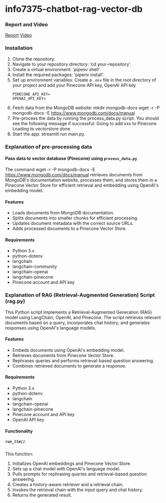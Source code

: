 # info7375-chatbot-rag-vector-db

### Report and Video

[Report](./Ruis_Report.pdf)
[Video](https://youtu.be/3rSdGStHiIc)

### Installation

1. Clone the repository.
2. Navigate to your repository directory: ‘cd your-repository’.
3. Create a virtual environment: 'pipenv shell'.
4. Install the required packages: 'pipenv install'.
5. Set up environment variables:
   Create a `.env` file in the root directory of your project and add your Pinecone API key, OpenAI API key
   ```
   PINECONE_API_KEY=
   OPENAI_API_KEY=
   ```
6. Fetch data from the MongoDB website:
   mkdir mongodb-docs
   wget -r -P mongodb-docs -E https://www.mongodb.com/docs/manual
7. Pre-process the data by running the process_data.py script. You should see the following message if successful:
   Going to add xxx to Pinecone
   Loading to vectorstore done
8. Start the app: streamlit run main.py.


### Explanation of pre-processing data

#### Pass data to vector database (Pinecone) using `process_data.py`

The command wget -r -P mongodb-docs -E https://www.mongodb.com/docs/manual retrieves documents from MongoDB's documentation website, processes them, and stores them in a Pinecone Vector Store for efficient retrieval and embedding using OpenAI's embedding model.

#### Features

- Loads documents from MongoDB documentation.
- Splits documents into smaller chunks for efficient processing.
- Updates document metadata with the correct source URLs.
- Adds processed documents to a Pinecone Vector Store.

#### Requirements

- Python 3.x
- python-dotenv
- langchain
- langchain-community
- langchain-openai
- langchain-pinecone
- Pinecone account and API key

### Explanation of RAG (Retrieval-Augmented Generation) Script (rag.py)

This Python script implements a Retrieval-Augmented Generation (RAG) model using LangChain, OpenAI, and Pinecone. The script retrieves relevant documents based on a query, incorporates chat history, and generates responses using OpenAI's language models.

#### Features

- Embeds documents using OpenAI's embedding model.
- Retrieves documents from Pinecone Vector Store.
- Rephrases queries and performs retrieval-based question answering.
- Combines retrieved documents to generate a response.

#### Requirements

- Python 3.x
- python-dotenv
- langchain
- langchain-openai
- langchain-pinecone
- Pinecone account and API key
- OpenAI API key

#### Functionality

##### `run_llm()`

This function:

1. Initializes OpenAI embeddings and Pinecone Vector Store.
2. Sets up a chat model with OpenAI's language model.
3. Pulls prompts for rephrasing queries and retrieval-based question answering.
4. Creates a history-aware retriever and a retrieval chain.
5. Invokes the retrieval chain with the input query and chat history.
6. Returns the generated result.
